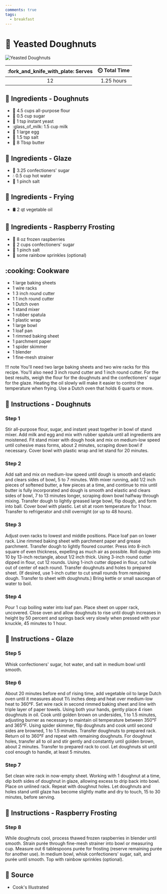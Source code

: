 ```yaml
---
comments: true
tags:
  - breakfast
---
```

# :doughnut: Yeasted Doughnuts

![Yeasted Doughnuts](../assets/images/yeasted-doughnuts.jpg)

| :fork_and_knife_with_plate: Serves | :timer_clock: Total Time |
|:----------------------------------:|:-----------------------: |
| 12 | 1.25 hours |

## :salt: Ingredients - Doughnuts

- :ear_of_rice: 4.5 cups all-purpose flour
- :candy: 0.5 cup sugar
- :microbe: 1 tsp instant yeast
- :glass_of_milk: 1.5 cup milk
- :egg: 1 large egg
- :salt: 1.5 tsp salt
- :butter: 8 Tbsp butter

## :salt: Ingredients - Glaze

- :candy: 3.25 confectioners' sugar
- :droplet: 0.5 cup hot water
- :salt: 1 pinch salt

## :salt: Ingredients - Frying

- :oil_drum: 2 qt vegetable oil

## :salt: Ingredients - Raspberry Frosting

- :strawberry: 8 oz frozen raspberries
- :candy: 2 cups confectioners' sugar
- :salt: 1 pinch salt
- :rainbow: some rainbow sprinkles (optional)

## :cooking: Cookware

- 1 large baking sheets
- 1 wire racks
- 1 3 inch round cutter
- 1 1 inch round cutter
- 1 Dutch oven
- 1 stand mixer
- 1 rubber spatula
- 1 plastic wrap
- 1 large bowl
- 1 loaf pan
- 1 rimmed baking sheet
- 1 parchment paper
- 1 spider skimmer
- 1 blender
- 1 fine-mesh strainer

!!! note
    You'll need two large baking sheets and two wire racks for this recipe. You'll also need 3 inch round cutter and 1
    inch round cutter. For the best results, weigh the flour for the doughnuts and the confectioners' sugar for the
    glaze. Heating the oil slowly will make it easier to control the temperature when frying. Use a Dutch oven that
    holds 6 quarts or more.

## :pencil: Instructions - Doughnuts

### Step 1

Stir all-purpose flour, sugar, and instant yeast together in bowl of stand mixer. Add milk and egg
and mix with rubber spatula until all ingredients are moistened. Fit stand mixer with dough hook and mix on medium-low
speed until cohesive mass forms, about 2 minutes, scraping down bowl if necessary. Cover bowl with plastic wrap and let
stand for 20 minutes.

### Step 2

Add salt and mix on medium-low speed until dough is smooth and elastic and clears sides of bowl, 5 to 7 minutes. With
mixer running, add 1/2 inch pieces of softened butter, a few pieces at a time, and continue to mix until butter is fully
incorporated and dough is smooth and elastic and clears sides of bowl, 7 to 13 minutes longer, scraping down bowl
halfway through mixing. Transfer dough to lightly greased large bowl, flip dough, and form into ball. Cover bowl with
plastic. Let sit at room temperature for 1 hour. Transfer to refrigerator and chill overnight (or up to 48 hours).

### Step 3

Adjust oven racks to lowest and middle positions. Place loaf pan on lower rack. Line rimmed baking sheet with parchment
paper and grease parchment. Transfer dough to lightly floured counter. Press into 8-inch square of even thickness,
expelling as much air as possible. Roll dough into 10 by 13-inch rectangle, about 1/2 inch thick. Using 3-inch round
cutter dipped in flour, cut 12 rounds. Using 1-inch cutter dipped in flour, cut hole out of center of each round.
Transfer doughnuts and holes to prepared sheet. (If desired, use 1-inch cutter to cut small rounds from remaining dough.
Transfer to sheet with doughnuts.) Bring kettle or small saucepan of water to boil.

### Step 4

Pour 1 cup boiling water into loaf pan. Place sheet on upper rack, uncovered. Close oven and allow doughnuts to rise
until dough increases in height by 50 percent and springs back very slowly when pressed with your knuckle, 45 minutes to
1 hour.

## :pencil: Instructions - Glaze

### Step 5

Whisk confectioners' sugar, hot water, and salt in medium bowl until smooth.

### Step 6

About 20 minutes before end of rising time, add vegetable oil to large Dutch oven until it measures about 1½ inches
deep and heat over medium-low heat to 360°F. Set wire rack in second rimmed baking sheet and line with triple layer of
paper towels. Using both your hands, gently place 4 risen doughnuts in oil. Cook until golden brown on undersides, 1 to
1.5 minutes, adjusting burner as necessary to maintain oil temperature between 350°F and 365°F. Using spider skimmer,
flip doughnuts and cook until second sides are browned, 1 to 1.5 minutes. Transfer doughnuts to prepared rack. Return
oil to 360°F and repeat with remaining doughnuts. For doughnut holes, transfer all to oil and stir gently and
constantly until golden brown, about 2 minutes. Transfer to prepared rack to cool. Let doughnuts sit until cool enough
to handle, at least 5 minutes.

### Step 7

Set clean wire rack in now-empty sheet. Working with 1 doughnut at a time, dip both sides of doughnut in glaze, allowing
excess to drip back into bowl. Place on unlined rack. Repeat with doughnut holes. Let doughnuts and holes stand until
glaze has become slightly matte and dry to touch, 15 to 30 minutes, before serving.

## :pencil: Instructions - Raspberry Frosting

### Step 8

While doughnuts cool, process thawed frozen raspberries in blender until smooth. Strain
purée through fine-mesh strainer into bowl or measuring cup. Measure out 6 tablespoons purée for frosting (reserve
remaining purée for another use). In medium bowl, whisk confectioners' sugar, salt, and purée until smooth. Top with
rainbow sprinkles (optional).

## :link: Source

- Cook's Illustrated
